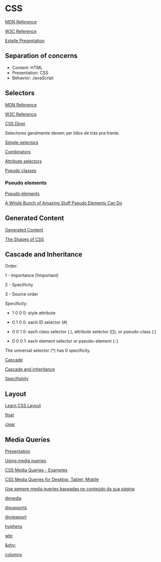# CSS

[MDN Reference](https://developer.mozilla.org/en-US/docs/Web/CSS/Reference)

[W3C Reference](https://www.w3schools.com/cssref/)

[Estelle Presentation](https://estelle.github.io/cssmastery)

## Separation of concerns

- Content: HTML
- Presentation: CSS
- Behavior: JavaScript

## Selectors

[MDN Reference](https://developer.mozilla.org/en-US/docs/Web/CSS/CSS_Selectors)

[W3C Reference](https://www.w3schools.com/cssref/css_selectors.asp)

[CSS Diner](https://flukeout.github.io/)

Selectores geralmente devem ser lidos de trás pra frente.

[Simple selectors](https://developer.mozilla.org/en-US/docs/Web/CSS/CSS_Selectors#Simple_selectors)

[Combinators](https://developer.mozilla.org/en-US/docs/Web/CSS/CSS_Selectors#Combinators)

[Attribute selectors](https://developer.mozilla.org/en-US/docs/Web/CSS/Attribute_selectors)

[Pseudo classes](https://developer.mozilla.org/en-US/docs/Web/CSS/Pseudo-classes)

### Pseudo elements

[Pseudo elements](https://developer.mozilla.org/en-US/docs/Web/CSS/Pseudo-elements)

[A Whole Bunch of Amazing Stuff Pseudo Elements Can Do](https://css-tricks.com/pseudo-element-roundup/)

## Generated Content

[Generated Content](https://estelle.github.io/cssmastery/generated)

[The Shapes of CSS](https://css-tricks.com/the-shapes-of-css/)

## Cascade and Inheritance

Order:

1 - Importance (!important)

2 - Specificity

3 - Source order

Specificity:

- 1 0 0 0: style attribute

- 0 1 0 0: each ID selector (#)

- 0 0 1 0: each class selector (.), attribute selector ([]), or pseudo-class (:)

- 0 0 0 1: each element selector or pseudo-element (::)

The universal selector (\*) has 0 specificity.

[Cascade](https://developer.mozilla.org/en-US/docs/Web/CSS/Cascade)

[Cascade and inheritance](https://developer.mozilla.org/en-US/docs/Learn/CSS/Introduction_to_CSS/Cascade_and_inheritance)

[Specifishity](http://specifishity.com/specifishity.pdf)

## Layout

[Learn CSS Layout](https://learnlayout.com/)

[float](https://developer.mozilla.org/en-US/docs/Web/CSS/float)

[clear](https://developer.mozilla.org/en-US/docs/Web/CSS/clear)

## Media Queries

[Presentation](https://estelle.github.io/cssmastery/media)

[Using media queries](https://developer.mozilla.org/en-US/docs/Web/CSS/Media_Queries/Using_media_queries)

[CSS Media Queries - Examples](https://www.w3schools.com/css/css3_mediaqueries_ex.asp)

[CSS Media Queries for Desktop, Tablet, Mobile](https://gist.github.com/gokulkrishh/242e68d1ee94ad05f488)

[Use sempre media queries baseadas no conteúdo da sua página](http://sergiolopes.org/media-queries-conteudo/)

[@media](https://developer.mozilla.org/en-US/docs/Web/CSS/@media)

[@supports](https://developer.mozilla.org/en-US/docs/Web/CSS/@supports)

[@viewport](https://developer.mozilla.org/en-US/docs/Web/CSS/@viewport)

[hyphens](https://developer.mozilla.org/en-US/docs/Web/CSS/hyphens)

[wbr](https://developer.mozilla.org/en-US/docs/Web/HTML/Element/wbr)

[\&shy;](https://developer.mozilla.org/en-US/docs/Web/CSS/hyphens#Suggesting_line_break_opportunities)

[columns](https://developer.mozilla.org/en-US/docs/Web/CSS/columns)
